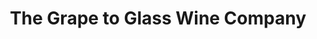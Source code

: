 ---
title: "The Grape to Glass Wine Company"
url: /colwyn-bay/the-grape-to-glass-wine-company/
shop: Wein
---
